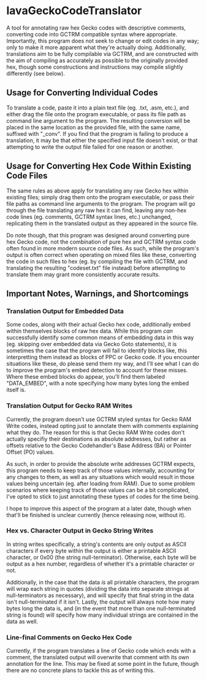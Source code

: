 # lavaGeckoCodeTranslator
A tool for annotating raw hex Gecko codes with descriptive comments, converting code into GCTRM compatible syntax where appropriate. Importantly, this program does not seek to change or edit codes in any way; only to make it more apparent what they're actually doing. Additionally, translations aim to be fully compilable via GCTRM, and are constructed with the aim of compiling as accurately as possible to the originally provided hex, though some constructions and instructions may compile slightly differently (see below).

## Usage for Converting Individual Codes
To translate a code, paste it into a plain text file (eg. .txt, .asm, etc.), and either drag the file onto the program executable, or pass its file path as command line argument to the program. The resulting conversion will be placed in the same location as the provided file, with the same name, suffixed with "\_conv". If you find that the program is failing to produce a translation, it may be that either the specified input file doesn't exist, or that attempting to write the output file failed for one reason or another.

## Usage for Converting Hex Code Within Existing Code Files
The same rules as above apply for translating any raw Gecko hex within existing files; simply drag them onto the program executable, or pass their file paths as command line arguments to the program. The program will go through the file translating any raw hex it can find, leaving any non-hex code lines (eg. comments, GCTRM syntax lines, etc.) unchanged, replicating them in the translated output as they appeared in the source file.

Do note though, that this program was designed around converting pure hex Gecko code, not the combination of pure hex and GCTRM syntax code often found in more modern source code files. As such, while the program's output is often correct when operating on mixed files like these, converting the code in such files to hex (eg. by compiling the file with GCTRM, and translating the resulting "codeset.txt" file instead) before attempting to translate them may grant more consistently accurate results.

## Important Notes, Warnings, and Shortcomings
### Translation Output for Embedded Data
Some codes, along with their actual Gecko hex code, additionally embed within themselves blocks of raw hex data. While this program *can* successfully identify some common means of embedding data in this way (eg. skipping over embedded data via Gecko Goto statements), it is sometimes the case that the program will fail to identify blocks like, this interpretting them instead as blocks of PPC or Gecko code. If you encounter situations like these, do please send them my way, and I'll see what I can do to improve the program's embed detection to account for these misses. Where these embed blocks do appear, you'll find them labeled "DATA_EMBED", with a note specifying how many bytes long the embed itself is.

### Translation Output for Gecko RAM Writes
Currently, the program doesn't use GCTRM styled syntax for Gecko RAM Write codes, instead opting just to annotate them with comments explaining what they do.
The reason for this is that Gecko RAM Write codes don't actually specifiy their destinations as absolute addresses, but rather as offsets relative to the Gecko Codehandler's Base Address (BA) or Pointer Offset (PO) values.

As such, in order to provide the absolute write addresses GCTRM expects, this program needs to keep track of those values internally, accounting for any changes to them, as well as any situations which would result in those values being uncertain (eg. after loading from RAM).
Due to some problem scenarios where keeping track of those values can be a bit complicated, I've opted to stick to just annotating these types of codes for the time being.

I hope to improve this aspect of the program at a later date, though when that'll be finished is unclear currently (hence releasing now, without it).

### Hex vs. Character Output in Gecko String Writes
In string writes specifically, a string's contents are only output as ASCII characters if every byte within the output is either a printable ASCII character, or 0x00 (the string null-terminator). Otherwise, each byte will be output as a hex number, regardless of whether it's a printable character or not.

Additionally, in the case that the data *is* all printable characters, the program will wrap each string in quotes (dividing the data into separate strings at null-terminators as necessary), and will specify that final string in the data isn't null-terminated if it isn't.
Lastly, the output will always note how many bytes long the data is, and (in the event that more than one null-terminated string is found) will specify how many individual strings are contained in the data as well. 

### Line-final Comments on Gecko Hex Code
Currently, if the program translates a line of Gecko code which ends with a comment, the translated output will overwrite that comment with its own annotation for the line. This may be fixed at some point in the future, though there are no concrete plans to tackle this as of writing this.
